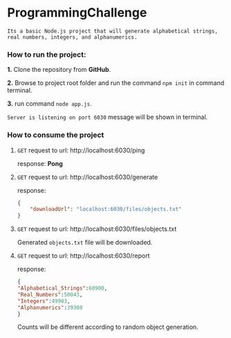 # ProgrammingChallenge
```Its a basic Node.js project that will generate alphabetical strings, real numbers, integers, and alphanumerics.```

### How to run the project:

**1.** Clone the repository from **GitHub**.

**2.** Browse to project root folder and run the command `npm init` in command terminal.

**3.** run command `node app.js`.

```Server is listening on port 6030``` message will be shown in terminal.

### How to consume the project

1. `GET` request to url: http://localhost:6030/ping

    response: **Pong**

2. `GET` request to url: http://localhost:6030/generate

    response:
    
     ```json
     {
         "downloadUrl": "localhost:6030/files/objects.txt"
     }
     ```
3. `GET` request to url: http://localhost:6030/files/objects.txt

    Generated `objects.txt` file will be downloaded.

4. `GET` request to  url: http://localhost:6030/report

    response:
    
     ```json
     {
    "Alphabetical_Strings":60900,
    "Real_Numbers":50043,
    "Integers":49903,
    "Alphanumerics":39308
    }
    ```
    Counts will be different according to random object generation.



